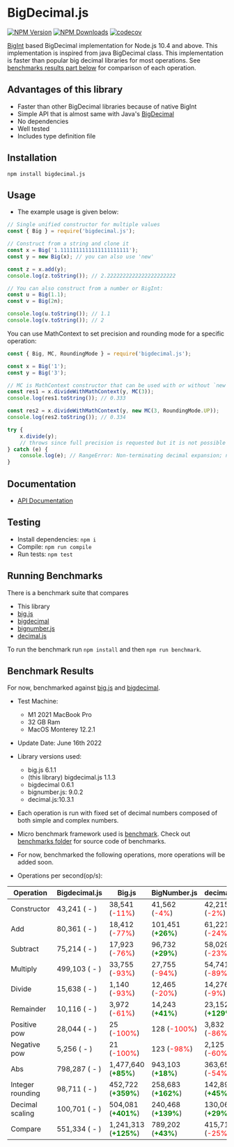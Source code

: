 # BigDecimal.js

[![NPM Version][npm-image]][npm-url]
[![NPM Downloads][downloads-image]][downloads-url]
[![codecov](https://codecov.io/gh/srknzl/bigdecimal.js/branch/main/graph/badge.svg?token=Y9PL8TFV2L)](https://codecov.io/gh/srknzl/bigdecimal.js)

[BigInt](https://developer.mozilla.org/en-US/docs/Web/JavaScript/Reference/Global_Objects/BigInt) based BigDecimal implementation for Node.js 10.4 and above.
This implementation is inspired from java BigDecimal class. This implementation is faster than popular big decimal libraries for most operations.
See [benchmarks results part below](https://github.com/srknzl/bigdecimal.js#benchmark-results) for comparison of each operation.

## Advantages of this library

* Faster than other BigDecimal libraries because of native BigInt
* Simple API that is almost same with Java's [BigDecimal](https://docs.oracle.com/en/java/javase/16/docs/api/java.base/java/math/BigDecimal.html)
* No dependencies
* Well tested
* Includes type definition file

## Installation

```
npm install bigdecimal.js
```

## Usage

* The example usage is given below:

```javascript
// Single unified constructor for multiple values
const { Big } = require('bigdecimal.js');

// Construct from a string and clone it
const x = Big('1.1111111111111111111111');
const y = new Big(x); // you can also use 'new'

const z = x.add(y);
console.log(z.toString()); // 2.2222222222222222222222

// You can also construct from a number or BigInt:
const u = Big(1.1);
const v = Big(2n);

console.log(u.toString()); // 1.1
console.log(v.toString()); // 2
```

You can use MathContext to set precision and rounding mode for a specific operation:

```javascript
const { Big, MC, RoundingMode } = require('bigdecimal.js');

const x = Big('1');
const y = Big('3');

// MC is MathContext constructor that can be used with or without `new`
const res1 = x.divideWithMathContext(y, MC(3)); 
console.log(res1.toString()); // 0.333

const res2 = x.divideWithMathContext(y, new MC(3, RoundingMode.UP));
console.log(res2.toString()); // 0.334

try {
    x.divide(y);
    // throws since full precision is requested but it is not possible
} catch (e) {
    console.log(e); // RangeError: Non-terminating decimal expansion; no exact representable decimal result.
}
```
## Documentation

* [API Documentation](https://srknzl.github.io/bigdecimal.js)

## Testing

* Install dependencies: `npm i`
* Compile: `npm run compile`
* Run tests: `npm test`

## Running Benchmarks

There is a benchmark suite that compares

* This library
* [big.js](https://github.com/MikeMcl/big.js)
* [bigdecimal](https://github.com/iriscouch/bigdecimal.js)
* [bignumber.js](https://github.com/MikeMcl/bignumber.js)
* [decimal.js](https://github.com/MikeMcl/decimal.js)

To run the benchmark run `npm install` and then `npm run benchmark`.

## Benchmark Results

For now, benchmarked against [big.js](https://www.npmjs.com/package/big.js) and [bigdecimal](https://www.npmjs.com/package/bigdecimal).

* Test Machine:
  * M1 2021 MacBook Pro 
  * 32 GB Ram
  * MacOS Monterey 12.2.1
* Update Date: June 16th 2022
* Library versions used:  
    * big.js 6.1.1
    * (this library) bigdecimal.js 1.1.3
    * bigdecimal 0.6.1
    * bignumber.js: 9.0.2
    * decimal.js:10.3.1

* Each operation is run with fixed set of decimal numbers composed of both simple and complex numbers.
* Micro benchmark framework used is [benchmark](https://www.npmjs.com/package/benchmark). Check out [benchmarks folder](https://github.com/srknzl/bigdecimal.js/tree/main/benchmarks) for source code of benchmarks.
* For now, benchmarked the following operations, more operations will be added soon.
* Operations per second(op/s):

| Operation | Bigdecimal.js | Big.js | BigNumber.js | decimal.js | GWTBased |
| --- | --- | --- | --- | --- | --- |
| Constructor | 43,241 ( - ) | 38,541 (<span style="color:red">-11%</span>) | 41,562 (<span style="color:red">-4%</span>) | 42,215 (<span style="color:red">-2%</span>) | 2,819 (<span style="color:red">-93%</span>) |
| Add | 80,361 ( - ) | 18,412 (<span style="color:red">-77%</span>) | 101,451 (<span style="color:green">**+26%**</span>) | 61,221 (<span style="color:red">-24%</span>) | 88 (<span style="color:red">-100%</span>) |
| Subtract | 75,214 ( - ) | 17,923 (<span style="color:red">-76%</span>) | 96,732 (<span style="color:green">**+29%**</span>) | 58,029 (<span style="color:red">-23%</span>) | 88 (<span style="color:red">-100%</span>) |
| Multiply | 499,103 ( - ) | 33,755 (<span style="color:red">-93%</span>) | 27,755 (<span style="color:red">-94%</span>) | 54,741 (<span style="color:red">-89%</span>) | 2,676 (<span style="color:red">-99%</span>) |
| Divide | 15,638 ( - ) | 1,140 (<span style="color:red">-93%</span>) | 12,465 (<span style="color:red">-20%</span>) | 14,276 (<span style="color:red">-9%</span>) | 676 (<span style="color:red">-96%</span>) |
| Remainder | 10,116 ( - ) | 3,972 (<span style="color:red">-61%</span>) | 14,243 (<span style="color:green">**+41%**</span>) | 23,152 (<span style="color:green">**+129%**</span>) | 2,608 (<span style="color:red">-74%</span>) |
| Positive pow | 28,044 ( - ) | 25 (<span style="color:red">-100%</span>) | 128 (<span style="color:red">-100%</span>) | 3,832 (<span style="color:red">-86%</span>) | 6 (<span style="color:red">-100%</span>) |
| Negative pow | 5,256 ( - ) | 21 (<span style="color:red">-100%</span>) | 123 (<span style="color:red">-98%</span>) | 2,125 (<span style="color:red">-60%</span>) | 279 (<span style="color:red">-95%</span>) |
| Abs | 798,287 ( - ) | 1,477,640 (<span style="color:green">**+85%**</span>) | 943,103 (<span style="color:green">**+18%**</span>) | 363,650 (<span style="color:red">-54%</span>) | 14,188 (<span style="color:red">-98%</span>) |
| Integer rounding | 98,711 ( - ) | 452,722 (<span style="color:green">**+359%**</span>) | 258,683 (<span style="color:green">**+162%**</span>) | 142,895 (<span style="color:green">**+45%**</span>) | 1,858 (<span style="color:red">-98%</span>) |
| Decimal scaling | 100,701 ( - ) | 504,081 (<span style="color:green">**+401%**</span>) | 240,468 (<span style="color:green">**+139%**</span>) | 130,065 (<span style="color:green">**+29%**</span>) | 1,682 (<span style="color:red">-98%</span>) |
| Compare | 551,334 ( - ) | 1,241,313 (<span style="color:green">**+125%**</span>) | 789,202 (<span style="color:green">**+43%**</span>) | 415,718 (<span style="color:red">-25%</span>) | 1,024,768 (<span style="color:green">**+86%**</span>) |

[npm-image]: https://img.shields.io/npm/v/bigdecimal.js.svg
[npm-url]: https://npmjs.org/package/bigdecimal.js
[downloads-image]: https://img.shields.io/npm/dm/bigdecimal.js.svg
[downloads-url]: https://npmcharts.com/compare/bigdecimal.js?minimal=true
